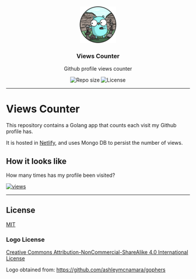 <p align="center">
  <img src="media/views-counter-logo.png" width="100" alt="Repository logo" />
</p>
<h3 align="center">Views Counter</h3>
<p align="center">Github profile views counter<p>
<!--p align="center"><a href="https://lhbelfanti.gitlab.io/timer/"><strong>➥ Live Demo</strong></a></p-->
<p align="center">
    <img src="https://img.shields.io/github/repo-size/lhbelfanti/views-counter?label=Repo%20size" alt="Repo size" />
    <img src="https://img.shields.io/github/license/lhbelfanti/views-counter?label=License" alt="License" />
</p>

---

# Views Counter

This repository contains a Golang app that counts each visit my Github profile has.

It is hosted in [Netlify](https://app.netlify.com/), and uses Mongo DB to persist the number of views.

## How it looks like

How many times has my profile been visited?

<a href="https://github.com/lhbelfanti/">
    <img alt="views" title="GitHub profile views" src="https://views-counter-lhbelfanti.up.railway.app/views"/>
</a>

---
## License
[MIT](https://choosealicense.com/licenses/mit/)


### Logo License
[Creative Commons Attribution-NonCommercial-ShareAlike 4.0 International License](https://creativecommons.org/licenses/by-nc-sa/4.0/)


Logo obtained from: https://github.com/ashleymcnamara/gophers
